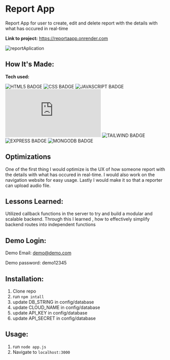 # Report App

Report App for user to create, edit and delete report with the details with what has occured in real-time

**Link to project:** https://reportaapp.onrender.com

![reportAplication](https://user-images.githubusercontent.com/101972392/204688430-f0d44a27-6e92-4a95-a770-e1f08b11e7a6.gif)

## How It's Made:

**Tech used:**<p>![HTML5 BADGE](https://img.shields.io/static/v1?label=|&message=HTML5&color=23555f&style=plastic&logo=html5) ![CSS BADGE](https://img.shields.io/static/v1?label=|&message=CSS3&color=285f65&style=plastic&logo=css3) ![JAVASCRIPT BADGE](https://img.shields.io/static/v1?label=|&message=JAVASCRIPT&color=3c7f5d&style=plastic&logo=javascript) ![NODE BADGE](https://img.shields.io/static/v1?label=|&message=NODE.JS&color=2b625f&style=plastic&logo=node.js) ![TAILWIND BADGE](https://img.shields.io/static/v1?label=|&message=TAILWIND&color=316c5e&style=plastic&logo=tailwindcss) ![EXPRESS BADGE](https://img.shields.io/static/v1?label=|&message=EXPRESS&color=bbb111&style=plastic&logo=express) ![MONGODB BADGE](https://img.shields.io/static/v1?label=|&message=MONGO-DB&color=cdd148&style=plastic&logo=mongodb)</p>

## Optimizations

One of the first thing I would optimize is the UX of how someone report with the details with what has occured in real-time. I would also work on the navigation website for easy usage. Lastly I would make it so that a reporter can upload audio file.

## Lessons Learned:

Utilized callback functions in the server to try and build a modular and scalable backend. Through this I learned , how to effectively simplify backend routes into independent functions

## Demo Login:

Demo Email: demo@demo.com

Demo password: demo12345

## Installation:

1. Clone repo
1. run `npm intall`
1. update DB_STRING in config/database
1. update CLOUD_NAME in config/database
1. update API_KEY in config/database
1. update API_SECRET in config/database

## Usage:

1. run `node app.js`
1. Navigate to `localhost:3000`
